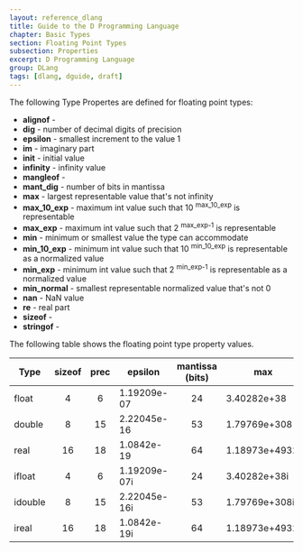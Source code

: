 ```yaml
---
layout: reference_dlang
title: Guide to the D Programming Language
chapter: Basic Types
section: Floating Point Types
subsection: Properties
excerpt: D Programming Language
group: DLang
tags: [dlang, dguide, draft]
---
```


The following Type Propertes are defined for floating point types:

* __alignof__    -
* __dig__         - number of decimal digits of precision                                                       
* __epsilon__    - smallest increment to the value 1                                                           
* __im__          - imaginary part                                                                              
* __init__        - initial value                                                                               
* __infinity__   - infinity value                                                                              
* __mangleof__   -
* __mant_dig__   - number of bits in mantissa                                                                  
* __max__         - largest representable value that's not infinity                                             
* __max_10_exp__ - maximum int value such that 10 <sup>max_10_exp</sup> is representable                       
* __max_exp__     - maximum int value such that 2 <sup>max_exp-1</sup> is representable                         
* __min__         - minimum or smallest value the type can accommodate                                          
* __min_10_exp__ - minimum int value such that 10 <sup>min_10_exp</sup> is representable as a normalized value 
* __min_exp__    - minimum int value such that 2 <sup>min_exp-1</sup> is representable as a normalized value   
* __min_normal__ - smallest representable normalized value that's not 0                                        
* __nan__         - NaN value                                                                                   
* __re__          - real part                                                                                   
* __sizeof__     -
* __stringof__   -

The following table shows the floating point type property values.

| Type    | sizeof | prec | epsilon      | mantissa (bits) | max            | 10<sup>max</sup> | 2<sup>max-1</sup> | min (normal)   | 10<sup>min</sup> | 2<sup>min-1</sup> |
|---------|:------:|:----:|--------------|:---------------:|----------------|:----------------:|:-----------------:|----------------|:----------------:|:-----------------:|
| float   | 4      | 6    | 1.19209e-07  | 24              | 3.40282e+38    | 38               | 128               | 1.17549e-38    | -37              | -125              |
| double  | 8      | 15   | 2.22045e-16  | 53              | 1.79769e+308   | 308              | 1024              | 2.22507e-308   | -307             | -1021             |
| real    | 16     | 18   | 1.0842e-19   | 64              | 1.18973e+4932  | 4932             | 16384             | 3.3621e-4932   | -4931            | -16381            |
| ifloat  | 4      | 6    | 1.19209e-07i | 24              | 3.40282e+38i   | 38               | 128               | 1.17549e-38i   | -37              | -125              |
| idouble | 8      | 15   | 2.22045e-16i | 53              | 1.79769e+308i  | 308              | 1024              | 2.22507e-308i  | -307             | -1021             |
| ireal   | 16     | 18   | 1.0842e-19i  | 64              | 1.18973e+4932i | 4932             | 16384             | 3.3621e-4932i  | -4931            | -16381            |
